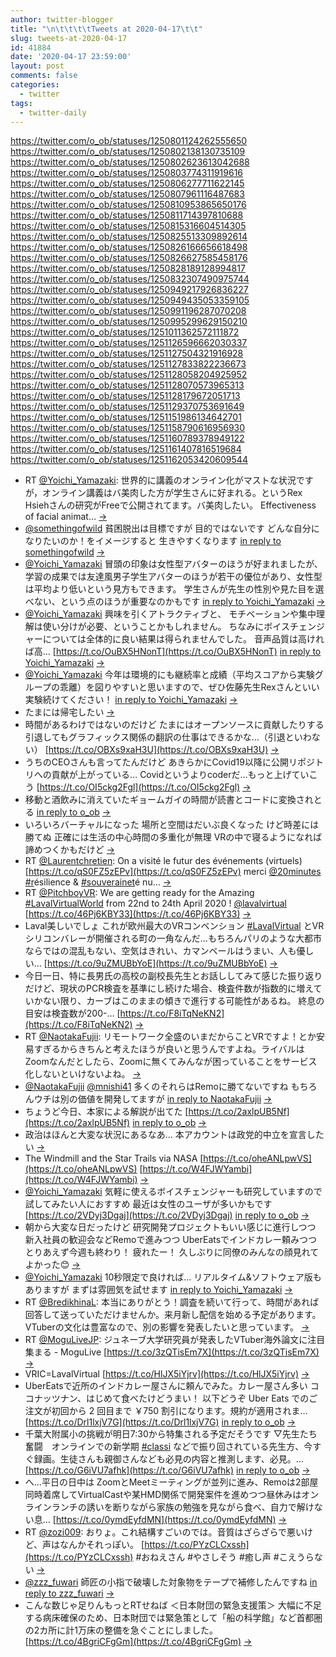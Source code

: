 ```yaml
---
author: twitter-blogger
title: "\n\t\t\t\tTweets at 2020-04-17\t\t"
slug: tweets-at-2020-04-17
id: 41884
date: '2020-04-17 23:59:00'
layout: post
comments: false
categories:
  - twitter
tags:
  - twitter-daily
---
```


https://twitter.com/o_ob/statuses/1250801124262555650 https://twitter.com/o_ob/statuses/1250802138130735109 https://twitter.com/o_ob/statuses/1250802623613042688 https://twitter.com/o_ob/statuses/1250803774311919616 https://twitter.com/o_ob/statuses/1250806277711622145 https://twitter.com/o_ob/statuses/1250807961116487683 https://twitter.com/o_ob/statuses/1250810953865650176 https://twitter.com/o_ob/statuses/1250811714397810688 https://twitter.com/o_ob/statuses/1250815316604514305 https://twitter.com/o_ob/statuses/1250825513309892614 https://twitter.com/o_ob/statuses/1250826166656618498 https://twitter.com/o_ob/statuses/1250826627585458176 https://twitter.com/o_ob/statuses/1250828189128994817 https://twitter.com/o_ob/statuses/1250832307490975744 https://twitter.com/o_ob/statuses/1250949217926836227 https://twitter.com/o_ob/statuses/1250949435053359105 https://twitter.com/o_ob/statuses/1250991196287070208 https://twitter.com/o_ob/statuses/1250995299629150210 https://twitter.com/o_ob/statuses/1251011362572111872 https://twitter.com/o_ob/statuses/1251126596662030337 https://twitter.com/o_ob/statuses/1251127504321916928 https://twitter.com/o_ob/statuses/1251127833822236673 https://twitter.com/o_ob/statuses/1251128058204925952 https://twitter.com/o_ob/statuses/1251128070573965313 https://twitter.com/o_ob/statuses/1251128179672051713 https://twitter.com/o_ob/statuses/1251129370753691649 https://twitter.com/o_ob/statuses/1251151986134642701 https://twitter.com/o_ob/statuses/1251158790616956930 https://twitter.com/o_ob/statuses/1251160789378949122 https://twitter.com/o_ob/statuses/1251161407816519684 https://twitter.com/o_ob/statuses/1251162053420609544  

*   RT [@Yoichi_Yamazaki](https://twitter.com/Yoichi_Yamazaki): 世界的に講義のオンライン化がマストな状況ですが，オンライン講義はバ美肉した方が学生さんに好まれる。というRex Hsiehさんの研究がFreeで公開されてます。バ美肉したい。 Effectiveness of facial animat… [->](https://twitter.com/o_ob/statuses/1250801124262555650)
*   [@somethingofwild](https://twitter.com/somethingofwild) 貧困脱出は目標ですが 目的ではないです どんな自分になりたいのか！をイメージすると 生きやすくなります [in reply to somethingofwild](https://twitter.com/somethingofwild/statuses/1250801465427283976) [->](https://twitter.com/o_ob/statuses/1250802138130735109)
*   [@Yoichi_Yamazaki](https://twitter.com/Yoichi_Yamazaki) 冒頭の印象は女性型アバターのほうが好まれましたが、 学習の成果では友達風男子学生アバターのほうが若干の優位があり、女性型は平均より低いという見方もできます。 学生さんが先生の性別や見た目を選べない、という点のほうが重要なのかもです [in reply to Yoichi_Yamazaki](https://twitter.com/Yoichi_Yamazaki/statuses/1247485895445364736) [->](https://twitter.com/o_ob/statuses/1250802623613042688)
*   [@Yoichi_Yamazaki](https://twitter.com/Yoichi_Yamazaki) 興味を引くアトラクティブと、 モチベーションや集中理解は使い分けが必要、ということかもしれません。 ちなみにボイスチェンジャーについては全体的に良い結果は得られませんでした。 音声品質は高ければ高… [https://t.co/OuBX5HNonT](https://t.co/OuBX5HNonT) [in reply to Yoichi_Yamazaki](https://twitter.com/Yoichi_Yamazaki/statuses/1250803195829338118) [->](https://twitter.com/o_ob/statuses/1250803774311919616)
*   [@Yoichi_Yamazaki](https://twitter.com/Yoichi_Yamazaki) 今年は環境的にも継続率と成績（平均スコアから実験グループの乖離）を図りやすいと思いますので、ぜひ佐藤先生Rexさんといい実験続けてください！ [in reply to Yoichi_Yamazaki](https://twitter.com/Yoichi_Yamazaki/statuses/1250806003530006529) [->](https://twitter.com/o_ob/statuses/1250806277711622145)
*   たまには帰宅したい [->](https://twitter.com/o_ob/statuses/1250807961116487683)
*   時間があるわけではないのだけど たまにはオープンソースに貢献したりする 引退してもグラフィックス関係の翻訳の仕事はできるかな…（引退といわない） [https://t.co/OBXs9xaH3U](https://t.co/OBXs9xaH3U) [->](https://twitter.com/o_ob/statuses/1250810953865650176)
*   うちのCEOさんも言ってたんだけど あきらかにCovid19以降に公開リポジトリへの貢献が上がっている… Covidというよりcoderだ...もっと上げていこう [https://t.co/OI5ckg2Fgl](https://t.co/OI5ckg2Fgl) [->](https://twitter.com/o_ob/statuses/1250811714397810688)
*   移動と酒飲みに消えていたギョームガイの時間が読書とコードに変換されとる [in reply to o_ob](https://twitter.com/o_ob/statuses/1250811714397810688) [->](https://twitter.com/o_ob/statuses/1250815316604514305)
*   いろいろバーチャルになった 場所と空間はだいぶ良くなった けど時差には勝てぬ 正確には生活の中心時間の多重化が無理 VRの中で寝るようになれば諦めつくかもだけど [->](https://twitter.com/o_ob/statuses/1250825513309892614)
*   RT [@Laurentchretien](https://twitter.com/Laurentchretien): On a visité le futur des événements (virtuels) [https://t.co/qS0FZ5zEPv](https://t.co/qS0FZ5zEPv) merci [@20minutes](https://twitter.com/20minutes) [#r](https://twitter.com/search?q=%23r&src=hash)ésilience & [#souverainet](https://twitter.com/search?q=%23souverainet&src=hash)é nu… [->](https://twitter.com/o_ob/statuses/1250826166656618498)
*   RT [@PitchboyVR](https://twitter.com/PitchboyVR): We are getting ready for the Amazing [#LavalVirtualWorld](https://twitter.com/search?q=%23LavalVirtualWorld&src=hash) from 22nd to 24th April 2020 ! [@lavalvirtual](https://twitter.com/lavalvirtual) [https://t.co/46Pj6KBY33](https://t.co/46Pj6KBY33) [->](https://twitter.com/o_ob/statuses/1250826627585458176)
*   Laval美しいでしょ これが欧州最大のVRコンベンション [#LavalVirtual](https://twitter.com/search?q=%23LavalVirtual&src=hash) とVRシリコンバレーが開催される町の一角なんだ…もちろんパリのような大都市ならではの混乱もない、空気はきれい、カマンベールはうまい、人も優しい… [https://t.co/9uZMUBbYoE](https://t.co/9uZMUBbYoE) [->](https://twitter.com/o_ob/statuses/1250828189128994817)
*   今日一日、特に長男氏の高校の副校長先生とお話ししてみて感じた振り返りだけど、現状のPCR検査を基準にし続けた場合、検査件数が指数的に増えていかない限り、カーブはこのままの傾きで進行する可能性があるね。 終息の目安は検査数が200-… [https://t.co/F8iTqNeKN2](https://t.co/F8iTqNeKN2) [->](https://twitter.com/o_ob/statuses/1250832307490975744)
*   RT [@NaotakaFujii](https://twitter.com/NaotakaFujii): リモートワーク全盛のいまだからことVRですよ！とか安易すぎるからきちんと考えたほうが良いと思うんですよね。ライバルはZoomなんだとしたら、Zoomに無くてみんなが困っていることをサービス化しないといけないよね。 [->](https://twitter.com/o_ob/statuses/1250949217926836227)
*   [@NaotakaFujii](https://twitter.com/NaotakaFujii) [@mnishi41](https://twitter.com/mnishi41) 多くのそれらはRemoに勝てないですね もちろんウチは別の価値を開発してますが [in reply to NaotakaFujii](https://twitter.com/NaotakaFujii/statuses/1250934619815346176) [->](https://twitter.com/o_ob/statuses/1250949435053359105)
*   ちょうど今日、本家による解説が出てた [https://t.co/2axlpUB5Nf](https://t.co/2axlpUB5Nf) [in reply to o_ob](https://twitter.com/o_ob/statuses/1250832307490975744) [->](https://twitter.com/o_ob/statuses/1250991196287070208)
*   政治はほんと大変な状況にあるなあ… 本アカウントは政党的中立を宣言したい [->](https://twitter.com/o_ob/statuses/1250995299629150210)
*   The Windmill and the Star Trails via NASA [https://t.co/oheANLpwVS](https://t.co/oheANLpwVS) [https://t.co/W4FJWYambi](https://t.co/W4FJWYambi) [->](https://twitter.com/o_ob/statuses/1251011362572111872)
*   [@Yoichi_Yamazaki](https://twitter.com/Yoichi_Yamazaki) 気軽に使えるボイスチェンジャーも研究していますので試してみたい人におすすめ 最近は女性のユーザが多いかもです [https://t.co/2VDyj3Dgaj](https://t.co/2VDyj3Dgaj) [in reply to o_ob](https://twitter.com/o_ob/statuses/1250802623613042688) [->](https://twitter.com/o_ob/statuses/1251126596662030337)
*   朝から大変な日だったけど 研究開発プロジェクトもいい感じに進行しつつ 新入社員の歓迎会などRemoで進みつつ UberEatsでインドカレー頼みつつ とりあえず今週も終わり！ 疲れたー！ 久しぶりに同僚のみんなの顔見れてよかった😊 [->](https://twitter.com/o_ob/statuses/1251127504321916928)
*   [@Yoichi_Yamazaki](https://twitter.com/Yoichi_Yamazaki) 10秒限定で良ければ… リアルタイム&ソフトウェア版もありますが まずは雰囲気を試せます [in reply to Yoichi_Yamazaki](https://twitter.com/Yoichi_Yamazaki/statuses/1251127573846740993) [->](https://twitter.com/o_ob/statuses/1251127833822236673)
*   RT [@BredikhinaL](https://twitter.com/BredikhinaL): 本当にありがとう！調査を続いて行って、時間があれば回答して送っていただけませんか。来月新し配信を始める予定があります。VTuberの文化は豊富なので、別の影響を発表したいと思っています。 [->](https://twitter.com/o_ob/statuses/1251128058204925952)
*   RT [@MoguLiveJP](https://twitter.com/MoguLiveJP): ジュネーブ大学研究員が発表したVTuber海外論文に注目集まる - MoguLive [https://t.co/3zQTisEm7X](https://t.co/3zQTisEm7X) [->](https://twitter.com/o_ob/statuses/1251128070573965313)
*   VRIC=LavalVirtual [https://t.co/HlJX5iYjrv](https://t.co/HlJX5iYjrv) [->](https://twitter.com/o_ob/statuses/1251128179672051713)
*   UberEatsで近所のインドカレー屋さんに頼んでみた。カレー屋さん多い ココナッツナン、はじめて食べたけどうまい！ 以下どうぞ Uber Eats でのご注文が初回から 2 回目まで ￥750 割引になります。規約が適用されま… [https://t.co/Drl1lxjV7G](https://t.co/Drl1lxjV7G) [in reply to o_ob](https://twitter.com/o_ob/statuses/1251127504321916928) [->](https://twitter.com/o_ob/statuses/1251129370753691649)
*   千葉大附属小の挑戦が明日7:30から特集される予定だそうです ▽先生たち奮闘　オンラインでの新学期 [#classi](https://twitter.com/search?q=%23classi&src=hash) などで振り回されている先生方、今すぐ録画。生徒さんも親御さんなども必見の内容と推測します、必見。… [https://t.co/G6iVU7afhk](https://t.co/G6iVU7afhk) [in reply to o_ob](https://twitter.com/o_ob/statuses/1246738177546575872) [->](https://twitter.com/o_ob/statuses/1251151986134642701)
*   へ…平日の日中は ZoomとMeetミーティングが並列に進み、Remoは2部屋同時着席してVirtualCastや某HMD関係で開発案件を進めつつ昼休みはオンラインランチの誘いを断りながら家族の勉強を見ながら食べ、自力で解けない息… [https://t.co/0ymdEyfdMN](https://t.co/0ymdEyfdMN) [->](https://twitter.com/o_ob/statuses/1251158790616956930)
*   RT [@zozi009](https://twitter.com/zozi009): おりょ。これ結構すごいのでは。音質はざらざらで悪いけど、声はなんかそれっぽい。 [https://t.co/PYzCLCxssh](https://t.co/PYzCLCxssh) #おねえさん #やさしそう #癒し声 #こえうらない [->](https://twitter.com/o_ob/statuses/1251160789378949122)
*   [@zzz_fuwari](https://twitter.com/zzz_fuwari) 師匠の小指で破壊した対象物をテープで補修したんですね [in reply to zzz_fuwari](https://twitter.com/zzz_fuwari/statuses/1251159122717761540) [->](https://twitter.com/o_ob/statuses/1251161407816519684)
*   こんな数じゃ足りんもっとRTせねば ＜日本財団の緊急支援策＞ 大幅に不足する病床確保のため、日本財団では緊急策として「船の科学館」など首都圏の2カ所に計1万床の整備を急ぐことにしました。 [https://t.co/4BgriCFgGm](https://t.co/4BgriCFgGm) [->](https://twitter.com/o_ob/statuses/1251162053420609544)